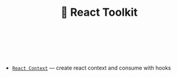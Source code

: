 <div align="center">
  <h1>
    🚀 React Toolkit    <br />
    <br />
    <br />
    <br />
  </h1>
</div>

-   [`React Context`](./React-Context) &mdash; create react context and consume with hooks

